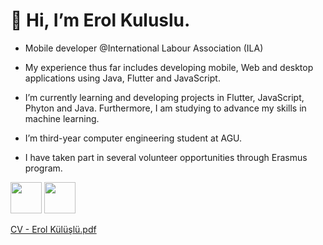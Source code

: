 
<p align="center"><h1><b>
  👋 Hi, I’m Erol Kuluslu.
      </b></h1>

- Mobile developer @International Labour Association (ILA)

- My experience thus far includes developing mobile, Web and desktop applications using Java, Flutter and JavaScript.

- I’m currently learning and developing projects in Flutter, JavaScript, Phyton and Java. Furthermore, I am studying to advance my skills in machine learning.

- I’m third-year computer engineering student at AGU.

- I have taken part in several volunteer opportunities through Erasmus program.


<!---
erolkuluslu/erolkuluslu is a ✨ special ✨ repository because its `README.md` (this file) appears on your GitHub profile.
You can click the Preview link ![png-clipart-curriculum-vitae-job-hunting-resume-employment-cv-text-rectangle](https://user-images.githubusercontent.com/92374052/228720475-8ec27a32-362e-403d-8285-33e5fe889f9a.png)
to take a look at your changes.
--->
[<img src="https://user-images.githubusercontent.com/92374052/228719013-3c406ff4-4f19-47cf-ae46-fb53eb6bf396.png" width="50" height="50">](https://www.linkedin.com/in/erol-k%C3%BCl%C3%BC%C5%9Fl%C3%BC-966ba9210/) [<img src="https://user-images.githubusercontent.com/92374052/228719659-7fea33c4-7c12-41a8-850b-6f0111d07f61.png" width="50" height="50">](mailto:erolkuluslusoftware@gmail.com) 


[CV - Erol Külüşlü.pdf](https://github.com/erolkuluslu/erolkuluslu/files/11041503/CV.-.Erol.Kuluslu.pdf)




